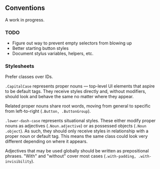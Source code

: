 ## Conventions

A work in progress.

### TODO

* Figure out way to prevent empty selectors from blowing up
* Better starting button styles
* Document stylus variables, helpers, etc.

### Stylesheets

Prefer classes over IDs.

`.CapitalCase` represents proper nouns — top-level UI elements that aspire to
be default tags. They receive styles directly and, without modifiers, should
look and behave the same no matter where they appear.

Related proper nouns share root words, moving from general to specific from
left-to-right (`.Button, .ButtonGroup`).

`.lower-dash-case` represents situational styles. These either modify proper
nouns as adjectives (`.Noun.adjective`) or as possessed objects (`.Noun
.object`). As such, they should only receive styles in relationship with a
proper noun or default tag. This means the same class could look very different
depending on where it appears.

Adjectives that may be used globally should be written as prepositional
phrases. "With" and "without" cover most cases (`.with-padding,
.with-invisibility`).
